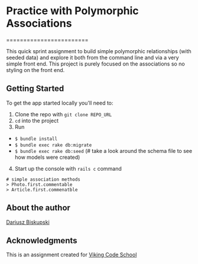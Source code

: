 # Practice with Polymorphic Associations
========================

This quick sprint assignment to build simple polymorphic relationships (with seeded data) and explore it both from the command line and via a very simple front end. This project is purely focused on the associations so no styling on the front end.


## Getting Started

To get the app started locally you'll need to:

1. Clone the repo with `git clone REPO_URL`
2. `cd` into the project
3. Run
  - `$ bundle install`
  - `$ bundle exec rake db:migrate`
  - `$ bundle exec rake db:seed`
(# take a look around the schema file to see how models were created)

4. Start up the console with `rails c` command

```
# simple association methods
> Photo.first.commentable
> Article.first.commenatble

```


## About the author
[Dariusz Biskupski](http://dariuszbiskupski.com/)

## Acknowledgments

This is an assignment created for [Viking Code School](https://www.vikingcodeschool.com/)
